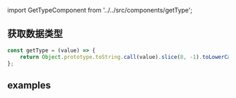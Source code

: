 import GetTypeComponent from '../../src/components/getType';

## 获取数据类型

```javascript
const getType = (value) => {
	return Object.prototype.toString.call(value).slice(8, -1).toLowerCase();
};
```

## examples
<GetTypeComponent/>    